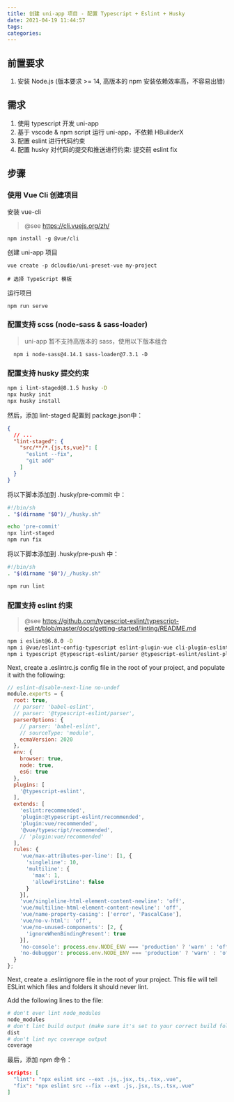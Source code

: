 ```yaml
---
title: 创建 uni-app 项目 - 配置 Typescript + Eslint + Husky
date: 2021-04-19 11:44:57
tags:
categories:
---
```

## 前置要求
  1. 安装 Node.js (版本要求 >= 14, 高版本的 npm 安装依赖效率高，不容易出错)

## 需求
  1. 使用 typescript 开发 uni-app
  2. 基于 vscode & npm script 运行 uni-app，不依赖 HBuilderX
  3. 配置 eslint 进行代码约束
  4. 配置 husky 对代码的提交和推送进行约束: 提交前 eslint fix

## 步骤

### 使用 Vue Cli 创建项目

安装 vue-cli
> @see https://cli.vuejs.org/zh/

```
npm install -g @vue/cli
```

创建 uni-app 项目
```
vue create -p dcloudio/uni-preset-vue my-project

# 选择 TypeScript 模板
```

运行项目
```
npm run serve
```

### 配置支持 scss (node-sass & sass-loader)

> uni-app 暂不支持高版本的 sass，使用以下版本组合

```
  npm i node-sass@4.14.1 sass-loader@7.3.1 -D
```


### 配置支持 husky 提交约束

```sh
npm i lint-staged@8.1.5 husky -D
npx husky init
npx husky install
```

然后，添加 lint-staged 配置到 package.json中：
```json
{
  // ...
  "lint-staged": {
    "src/**/*.{js,ts,vue}": [
      "eslint --fix",
      "git add"
    ]
  }
}
```

将以下脚本添加到 .husky/pre-commit 中：
```sh
#!/bin/sh
. "$(dirname "$0")/_/husky.sh"

echo 'pre-commit'
npx lint-staged
npm run fix
```

将以下脚本添加到 .husky/pre-push 中：
```sh
#!/bin/sh
. "$(dirname "$0")/_/husky.sh"

npm run lint
```


### 配置支持 eslint 约束

> @see https://github.com/typescript-eslint/typescript-eslint/blob/master/docs/getting-started/linting/README.md

```sh
npm i eslint@6.8.0 -D
npm i @vue/eslint-config-typescript eslint-plugin-vue cli-plugin-eslint -D
npm i typescript @typescript-eslint/parser @typescript-eslint/eslint-plugin -D
```

Next, create a .eslintrc.js config file in the root of your project, and populate it with the following:
```js
// eslint-disable-next-line no-undef
module.exports = {
  root: true,
  // parser: 'babel-eslint',
  // parser: '@typescript-eslint/parser',
  parserOptions: {
    // parser: 'babel-eslint',
    // sourceType: 'module',
    ecmaVersion: 2020
  },
  env: {
    browser: true,
    node: true,
    es6: true
  },
  plugins: [
    '@typescript-eslint',
  ],
  extends: [
    'eslint:recommended',
    'plugin:@typescript-eslint/recommended',
    'plugin:vue/recommended',
    '@vue/typescript/recommended',
    // 'plugin:vue/recommended'
  ],
  rules: {
    'vue/max-attributes-per-line': [1, {
      'singleline': 10,
      'multiline': {
        'max': 1,
        'allowFirstLine': false
      }
    }],
    'vue/singleline-html-element-content-newline': 'off',
    'vue/multiline-html-element-content-newline': 'off',
    'vue/name-property-casing': ['error', 'PascalCase'],
    'vue/no-v-html': 'off',
    'vue/no-unused-components': [2, {
      'ignoreWhenBindingPresent': true
    }],
    'no-console': process.env.NODE_ENV === 'production' ? 'warn' : 'off',
    'no-debugger': process.env.NODE_ENV === 'production' ? 'warn' : 'off'
  }
};
```

Next, create a .eslintignore file in the root of your project. This file will tell ESLint which files and folders it should never lint.

Add the following lines to the file:

```sh
# don't ever lint node_modules
node_modules
# don't lint build output (make sure it's set to your correct build folder name)
dist
# don't lint nyc coverage output
coverage
```

最后，添加 npm 命令：
```json
scripts: [
  "lint": "npx eslint src --ext .js,.jsx,.ts,.tsx,.vue",
  "fix": "npx eslint src --fix --ext .js,.jsx,.ts,.tsx,.vue"
]
```